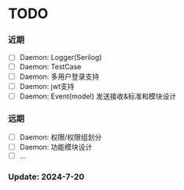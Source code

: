 # TODO

### 近期
- [ ] Daemon: Logger(Serilog)
- [ ] Daemon: TestCase
- [ ] Daemon: 多用户登录支持
- [ ] Daemon: jwt支持
- [ ] Daemon: Event(model) 发送接收&标准和模块设计

### 远期
- [ ] Daemon: 权限/权限组划分
- [ ] Daemon: 功能模块设计
- [ ] ...

### Update: 2024-7-20